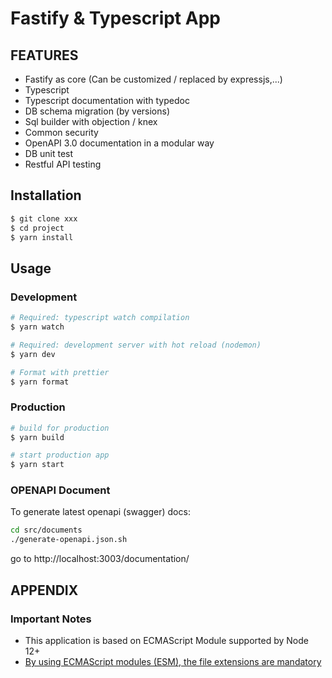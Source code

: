 # Fastify & Typescript App

## FEATURES

* Fastify as core (Can be customized / replaced by expressjs,...)
* Typescript
* Typescript documentation with typedoc
* DB schema migration (by versions)
* Sql builder with objection / knex
* Common security
* OpenAPI 3.0 documentation in a modular way
* DB unit test
* Restful API testing

## Installation

```bash
$ git clone xxx
$ cd project
$ yarn install
```

## Usage

### Development

```bash
# Required: typescript watch compilation
$ yarn watch

# Required: development server with hot reload (nodemon)
$ yarn dev

# Format with prettier
$ yarn format
```

### Production

```bash
# build for production
$ yarn build

# start production app
$ yarn start
```

### OPENAPI Document

To generate latest openapi (swagger) docs:

```bash
cd src/documents
./generate-openapi.json.sh
```

go to http://localhost:3003/documentation/

## APPENDIX

### Important Notes

* This application is based on ECMAScript Module supported by Node 12+
* [By using ECMAScript modules (ESM), the file extensions are mandatory](https://nodejs.org/api/esm.html#esm_mandatory_file_extensions)
